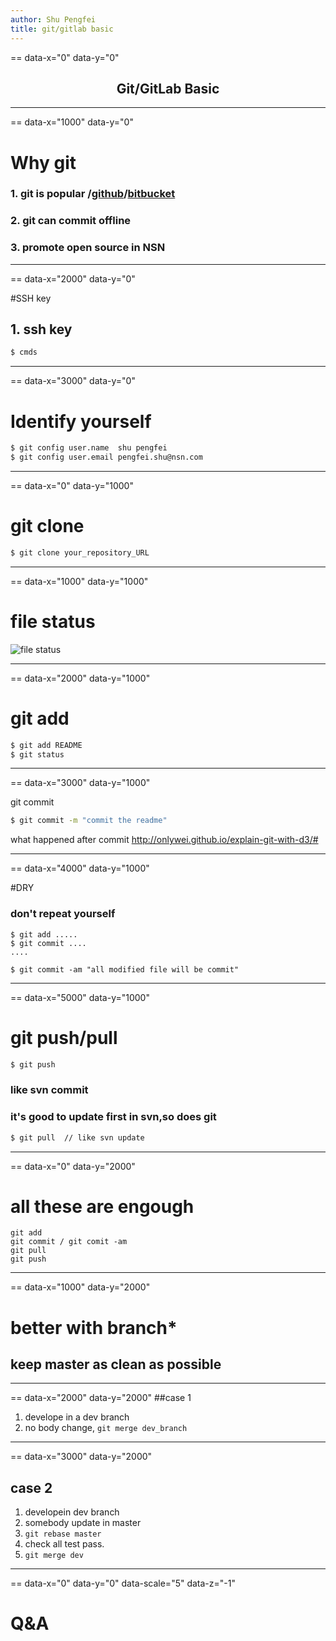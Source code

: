 ```yaml
---
author: Shu Pengfei
title: git/gitlab basic
---
```

== data-x="0" data-y="0"
## <center> Git/GitLab Basic <center>


---
==  data-x="1000" data-y="0"

# Why git
### 1. git is popular /[github](github.com)/[bitbucket](bitbucket.org)
### 2. git can commit offline
### 3. promote open source in NSN

---
== data-x="2000" data-y="0"

#SSH key

## 1. ssh key
``` bash
$ cmds
```

---
== data-x="3000" data-y="0"
# Identify yourself

```bash
$ git config user.name  shu pengfei
$ git config user.email pengfei.shu@nsn.com
```

---
== data-x="0" data-y="1000"
# git clone

``` bash
$ git clone your_repository_URL
```

---
== data-x="1000" data-y="1000"

# file status
![file status](./git_file_status.png)


---
== data-x="2000" data-y="1000"
# git add

``` bash
$ git add README
$ git status
```

---
== data-x="3000" data-y="1000"

git commit

``` bash
$ git commit -m "commit the readme"
```
what happened after commit <http://onlywei.github.io/explain-git-with-d3/#>

---
== data-x="4000" data-y="1000"

#DRY
### don't repeat yourself
```
$ git add .....
$ git commit ....
....

$ git commit -am "all modified file will be commit"
```

---
== data-x="5000" data-y="1000"

# git push/pull

``` bash
$ git push
```
### like svn commit

### it's good to update first in svn,so does git
``` bash
$ git pull  // like svn update
```

---
== data-x="0" data-y="2000"

# all these are engough

```
git add
git commit / git comit -am
git pull
git push
```
---
== data-x="1000" data-y="2000"

# better with branch*
## keep master as clean as possible

---
== data-x="2000" data-y="2000"
##case 1
1. develope in a dev branch
2. no body change, `git merge dev_branch`

---
== data-x="3000" data-y="2000"

## case 2
1. developein dev branch
2. somebody update in master
3. `git rebase master`
4. check all test pass.
5. `git merge dev`

---
== data-x="0" data-y="0" data-scale="5" data-z="-1"

# Q&A







